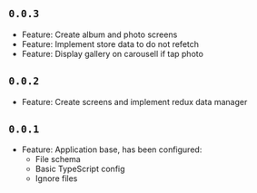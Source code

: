 ## `0.0.3`
* Feature: Create album and photo screens
* Feature: Implement store data to do not refetch
* Feature: Display gallery on carousell if tap photo

## `0.0.2`
* Feature: Create screens and implement redux data manager

## `0.0.1`
* Feature: Application base, has been configured:
  * File schema
  * Basic TypeScript config
  * Ignore files